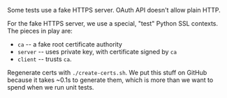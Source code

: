 Some tests use a fake HTTPS server. OAuth API doesn't allow plain HTTP.

For the fake HTTPS server, we use a special, "test" Python SSL contexts. The
pieces in play are:

* `ca` -- a fake root certificate authority
* `server` -- uses private key, with certificate signed by `ca`
* `client` -- trusts `ca`.

Regenerate certs with `./create-certs.sh`. We put this stuff on GitHub
because it takes ~0.1s to generate them, which is more than we want to
spend when we run unit tests.
